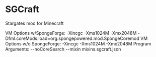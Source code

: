 # SGCraft
Stargates mod for Minecraft

VM Options w/SpongeForge:  -Xincgc -Xms1024M -Xmx2048M -Dfml.coreMods.load=org.spongepowered.mod.SpongeCoremod
VM Options w/o SpongeForge: -Xincgc -Xms1024M -Xmx2048M
Program Arguments: --noCoreSearch --mixin mixins.sgcraft.json
